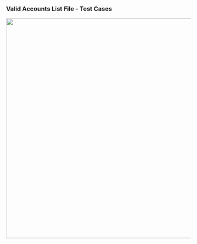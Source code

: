 ### Valid Accounts List File - Test Cases

<p align="center">
  <img width="600"  src="images/image6.png">
</p>


